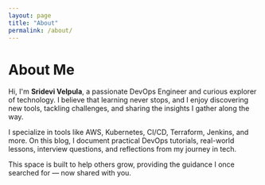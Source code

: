 ```yaml
---
layout: page
title: "About"
permalink: /about/
---
```


# About Me

Hi, I'm **Sridevi Velpula**, a passionate DevOps Engineer and curious explorer of technology. I believe that learning never stops, and I enjoy discovering new tools, tackling challenges, and sharing the insights I gather along the way.

I specialize in tools like AWS, Kubernetes, CI/CD, Terraform, Jenkins, and more. On this blog, I document practical DevOps tutorials, real-world lessons, interview questions, and reflections from my journey in tech.

This space is built to help others grow, providing the guidance I once searched for — now shared with you.
